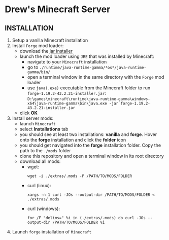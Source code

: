 # Drew's Minecraft Server

## INSTALLATION

1. Setup a vanilla Minecraft installation
2. Install `Forge` mod loader:
    - download the [jar installer](https://maven.minecraftforge.net/net/minecraftforge/forge/1.19.2-43.2.21/forge-1.19.2-43.2.21-installer.jar)
    - launch the mod loader using `JRE` that was installed by Minecraft:
      - navigate to your `Minecraft` installation
      - go to `./runtime/java-runtime-gamma/*os*/java-runtime-gamma/bin/`
      - open a terminal window in the same directory with the `Forge` mod loader
      - use `java(.exe)` executable from the Minecraft folder to run `forge-1.19.2-43.2.21-installer.jar`: \
      `D:\games\minecraft\runtime\java-runtime-gamma\windows-x64\java-runtime-gamma\bin\java.exe -jar forge-1.19.2-43.2.21-installer.jar`
    - click **OK**
3. Install server mods:
    - launch `Minecraft`
    - select **Installations** tab
    - you should see at least two installations: **vanilla** and **forge**. Hover onto the **forge** installation and click the **folder** icon
    - you should get navigated into the **forge** installation folder. Copy the path to the `./mods` folder
    - clone this repository and open a terminal window in its root directory
    - download all mods:
      - wget:
        ```
        wget -i ./extras/.mods -P /PATH/TO/MODS/FOLDER
        ```
      - curl (linux):
        ```
        xargs -n 1 curl -JOs --output-dir /PATH/TO/MODS/FOLDER < ./extras/.mods
        ```
      - curl (windows):
        ```
        for /F "delims=" %i in (./extras/.mods) do curl -JOs --output-dir /PATH/TO/MODS/FOLDER %i
        ```
4. Launch `forge` installation of `Minecraft`
